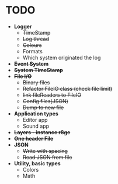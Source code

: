 # TODO

- **Logger**
  - ~~TimeStamp~~
  - ~~Log thread~~
  - ~~Colours~~
  - Formats
  - Which system originated the log
- **~~Event System~~**
- **~~System TimeStamp~~**
- **~~File I/O~~**
  - ~~Binary files~~
  - ~~Refactor FileIO class (check file limit)~~
  - ~~link fileReaders to FileIO~~
  - ~~Config files(JSON)~~
  - ~~Dump to new file~~
- **Application types**
  - Editor app
  - Sound app
- **~~Layers - instance r8ge~~**
- **~~One header File~~**
- **~~JSON~~**
  - ~~Write with spacing~~
  - ~~Read JSON from file~~
- **Utility, basic types**
  - Colors
  - Math